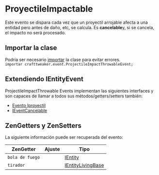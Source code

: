 # ProyectileImpactable

Este evento se dispara cada vez que un proyectil arrojable afecta a una entidad pero antes de daño, etc, se calcula. Es **cancelable**y, si se cancela, el impacto no será procesado.

## Importar la clase
Podría ser necesario [importar](/AdvancedFunctions/Import/) la clase para evitar errores.  
`importar crafttweaker.event.ProjectileImpactThrowableEvent;`

## Extendiendo IEntityEvent
ProjectileImpactThrowable Events implementan las siguientes interfaces y son capaces de llamar a todos sus métodos/getters/setters también:

- [Evento Iproyectil](/Vanilla/Events/Events/IProjectileEvent/)
- [IEventCancelable](/Vanilla/Events/Events/IEventCancelable/)

## ZenGetters y ZenSetters

La siguiente información puede ser recuperada del evento:

| ZenGetter       | Ajuste | Tipo                                                      |
| --------------- | ------ | --------------------------------------------------------- |
| `bola de fuego` |        | [IEntity](/Vanilla/Entities/IEntity/)                     |
| `tirador`       |        | [IEntityLivingBase](/Vanilla/Entities/IEntityLivingBase/) |
